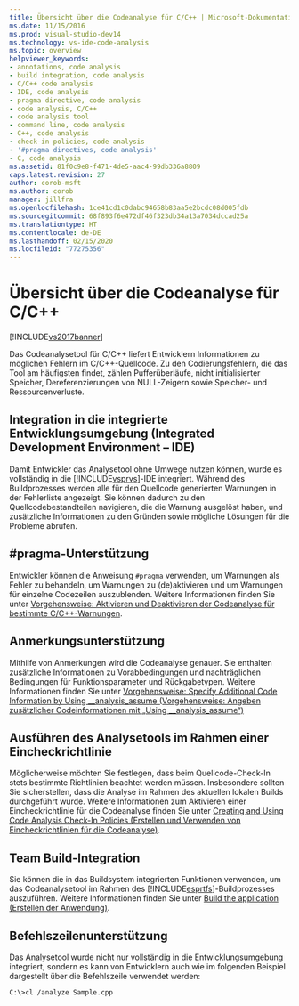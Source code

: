 ```yaml
---
title: Übersicht über die Codeanalyse für C/C++ | Microsoft-Dokumentation
ms.date: 11/15/2016
ms.prod: visual-studio-dev14
ms.technology: vs-ide-code-analysis
ms.topic: overview
helpviewer_keywords:
- annotations, code analysis
- build integration, code analysis
- C/C++ code analysis
- IDE, code analysis
- pragma directive, code analysis
- code analysis, C/C++
- code analysis tool
- command line, code analysis
- C++, code analysis
- check-in policies, code analysis
- '#pragma directives, code analysis'
- C, code analysis
ms.assetid: 81f0c9e8-f471-4de5-aac4-99db336a8809
caps.latest.revision: 27
author: corob-msft
ms.author: corob
manager: jillfra
ms.openlocfilehash: 1ce41cd1c0dabc94658b83aa5e2bcdc08d005fdb
ms.sourcegitcommit: 68f893f6e472df46f323db34a13a7034dccad25a
ms.translationtype: HT
ms.contentlocale: de-DE
ms.lasthandoff: 02/15/2020
ms.locfileid: "77275356"
---
```

# <a name="code-analysis-for-cc-overview"></a>Übersicht über die Codeanalyse für C/C++
[!INCLUDE[vs2017banner](../includes/vs2017banner.md)]

Das Codeanalysetool für C/C++ liefert Entwicklern Informationen zu möglichen Fehlern im C/C++-Quellcode. Zu den Codierungsfehlern, die das Tool am häufigsten findet, zählen Pufferüberläufe, nicht initialisierter Speicher, Dereferenzierungen von NULL-Zeigern sowie Speicher- und Ressourcenverluste.  
  
## <a name="ide-integrated-development-environment-integration"></a>Integration in die integrierte Entwicklungsumgebung (Integrated Development Environment – IDE)  
 Damit Entwickler das Analysetool ohne Umwege nutzen können, wurde es vollständig in die [!INCLUDE[vsprvs](../includes/vsprvs-md.md)]-IDE integriert. Während des Buildprozesses werden alle für den Quellcode generierten Warnungen in der Fehlerliste angezeigt. Sie können dadurch zu den Quellcodebestandteilen navigieren, die die Warnung ausgelöst haben, und zusätzliche Informationen zu den Gründen sowie mögliche Lösungen für die Probleme abrufen.  
  
## <a name="pragma-support"></a>#pragma-Unterstützung  
 Entwickler können die Anweisung `#pragma` verwenden, um Warnungen als Fehler zu behandeln, um Warnungen zu (de)aktivieren und um Warnungen für einzelne Codezeilen auszublenden. Weitere Informationen finden Sie unter [Vorgehensweise: Aktivieren und Deaktivieren der Codeanalyse für bestimmte C/C++-Warnungen](https://msdn.microsoft.com/910b8518-71f1-4b2e-b012-70647795642a).  
  
## <a name="annotation-support"></a>Anmerkungsunterstützung  
 Mithilfe von Anmerkungen wird die Codeanalyse genauer. Sie enthalten zusätzliche Informationen zu Vorabbedingungen und nachträglichen Bedingungen für Funktionsparameter und Rückgabetypen. Weitere Informationen finden Sie unter [Vorgehensweise: Specify Additional Code Information by Using __analysis_assume (Vorgehensweise: Angeben zusätzlicher Codeinformationen mit „Using __analysis_assume“)](../code-quality/how-to-specify-additional-code-information-by-using-analysis-assume.md)  
  
## <a name="run-analysis-tool-as-part-of-check-in-policy"></a>Ausführen des Analysetools im Rahmen einer Eincheckrichtlinie  
 Möglicherweise möchten Sie festlegen, dass beim Quellcode-Check-In stets bestimmte Richtlinien beachtet werden müssen. Insbesondere sollten Sie sicherstellen, dass die Analyse im Rahmen des aktuellen lokalen Builds durchgeführt wurde. Weitere Informationen zum Aktivieren einer Eincheckrichtlinie für die Codeanalyse finden Sie unter [Creating and Using Code Analysis Check-In Policies (Erstellen und Verwenden von Eincheckrichtlinien für die Codeanalyse)](../code-quality/creating-and-using-code-analysis-check-in-policies.md).  
  
## <a name="team-build-integration"></a>Team Build-Integration  
 Sie können die in das Buildsystem integrierten Funktionen verwenden, um das Codeanalysetool im Rahmen des [!INCLUDE[esprtfs](../includes/esprtfs-md.md)]-Buildprozesses auszuführen. Weitere Informationen finden Sie unter [Build the application (Erstellen der Anwendung)](/azure/devops/pipelines/index).  
  
## <a name="command-line-support"></a>Befehlszeilenunterstützung  
 Das Analysetool wurde nicht nur vollständig in die Entwicklungsumgebung integriert, sondern es kann von Entwicklern auch wie im folgenden Beispiel dargestellt über die Befehlszeile verwendet werden:  
  
 `C:\>cl /analyze Sample.cpp`
